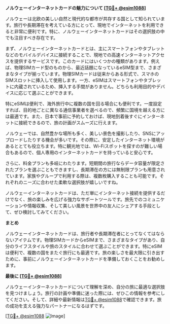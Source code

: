 **ノルウェーインターネットカードの魅力について [[TG💪+ @esim1088](https://t.me/s/esim1088)]**

ノルウェーは北欧の美しい自然と現代的な都市が共存する国として知られています。旅行や長期滞在を考えている方にとって、現地でインターネットを利用できると非常に便利です。特に、ノルウェーインターネットカードはその選択肢の中でも注目すべき存在です。

まず、ノルウェーインターネットカードとは、主にスマートフォンやタブレットなどのモバイルデバイスに接続することで、現地での高速インターネットアクセスを提供するサービスです。このカードにはいくつかの種類があります。例えば、物理SIMカード型のものから、最近話題になっているeSIM型まで、さまざまなタイプが揃っています。物理SIMカードは従来からある形式で、スマホのSIMスロットに挿入して使用します。一方、eSIMはスマートフォンやタブレットに内蔵されているため、挿入する手間がありません。どちらも利用目的やデバイスに応じて選ぶことができます。

特にeSIMは便利で、海外旅行中に複数の国を回る場合にも便利です。一度設定すれば、目的地ごとに異なる通信事業者を選べるので、頻繁に国境を越える方には最適です。また、日本で事前に予約しておけば、現地到着後すぐにインターネットに接続できるので、旅の計画がスムーズに行えます。

ノルウェーでは、自然豊かな場所も多く、美しい景色を撮影したり、SNSにアップロードしたりする機会が多いです。その際に、安定したインターネット環境があるととても役立ちます。特に観光地では、Wi-Fiスポットを探すのが難しい場合もあるので、個人専用のインターネットカードを持っていると安心です。

さらに、料金プランも多岐にわたります。短期間の旅行ならデータ容量が限定されたプランを選ぶこともできますし、長期滞在の方には無制限プランも用意されています。家族やグループで利用する際は、複数枚購入することも可能です。それぞれのニーズに合わせた柔軟な選択肢が嬉しいですね。

ノルウェーインターネットカードは、ただ単にインターネット接続を提供するだけでなく、旅の楽しみを広げる強力なサポートツールです。旅先でのコミュニケーションや情報収集、そして美しい風景を世界中の友人にシェアする手段として、ぜひ検討してみてください。

**まとめ**

ノルウェーインターネットカードは、旅行者や長期滞在者にとってなくてはならないアイテムです。物理SIMカードからeSIMまで、さまざまなタイプがあり、自分のライフスタイルや旅のスタイルに合わせて選ぶことができます。特にeSIMは便利で、複数の国をまたぐ旅行にも最適です。旅の楽しさを最大限に引き出すために、事前にノルウェーインターネットカードを準備しておくことをお勧めします。

**最後に [[TG💪+ @esim1088](https://t.me/s/esim1088)]**

ノルウェーインターネットカードについて理解を深め、自分の旅に最適な選択肢を見つけましょう。旅行の計画や準備に迷った際には、ぜひこの情報を参考にしてください。そして、詳細や最新情報は[TG💪+ @esim1088](https://t.me/s/esim1088)で確認できます。旅の成功を支える強力なパートナーになるはずです。

[[TG💪+ @esim1088](https://t.me/s/esim1088) ![Image](https://i.postimg.cc/Y0z9fWf4/image.png)]